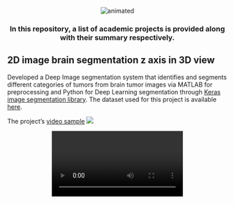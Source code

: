 <p align="center">
  <img src="https://user-images.githubusercontent.com/118008901/201532462-3bfad6ab-0b17-4b2f-9cd3-8c28283f4bf3.gif" alt="animated" />
</p>

<h3 align="center"> In this repository, a list of academic projects is provided along with their summary respectively.
</h3>


## 2D image brain segmentation z axis in 3D view 

Developed a Deep Image segmentation system that identifies and segments different categories of tumors from brain tumor images via MATLAB for preprocessing and Python for Deep Learning segmentation through [Keras image segmentation library](https://github.com/divamgupta/image-segmentation-keras/). The dataset used for this project is available [here](https://figshare.com/articles/brain_tumor_dataset/1512427/).

The project’s [video sample](https://mega.nz/file/8KRkWRoY#kp_lmPieutAV5F6-8UN_1E6gh5nxuFIDWf_15sGENls "Now in Android: 55")
[<img src="https://user-images.githubusercontent.com/118008901/201536035-69867690-2b66-4511-9c94-f054415aa408.png"/>](https://mega.nz/file/8KRkWRoY#kp_lmPieutAV5F6-8UN_1E6gh5nxuFIDWf_15sGENls "Video also here")






<p align="center">
  <video src="" />
</p>

